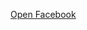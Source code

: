 <a href="http://www.facebook.com" onclick="window.open(this.href, 'mywin',
'left=20,top=20,width=500,height=500,toolbar=1,resizable=0'); return false;" >Open Facebook</a>

